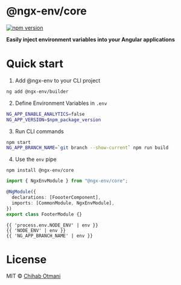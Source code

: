 # @ngx-env/core

[![npm version](https://badge.fury.io/js/%40ngx-env%2Fbuilder.svg)](https://www.npmjs.com/package/@ngx-env/builder)

**Easily inject environment variables into your Angular applications**

# Quick start

1. Add @ngx-env to your CLI project

```sh
ng add @ngx-env/builder
```

2. Define Environment Variables in `.env`

```sh
NG_APP_ENABLE_ANALYTICS=false
NG_APP_VERSION=$npm_package_version
```

3. Run CLI commands

```sh
npm start
NG_APP_BRANCH_NAME=`git branch --show-current` npm run build
```

4. Use the `env` pipe

```
npm install @ngx-env/core
```

```ts
import { NgxEnvModule } from "@ngx-env/core";

@NgModule({
  declarations: [FoooterComponent],
  imports: [CommonModule, NgxEnvModule],
})
export class FooterModule {}
```

```
{{ 'process.env.NODE_ENV' | env }}
{{ 'NODE_ENV' | env }}
{{ 'NG_APP_BRANCH_NAME' | env }}
```

# License

MIT © [Chihab Otmani](mailto:chihab@gmail.com)
